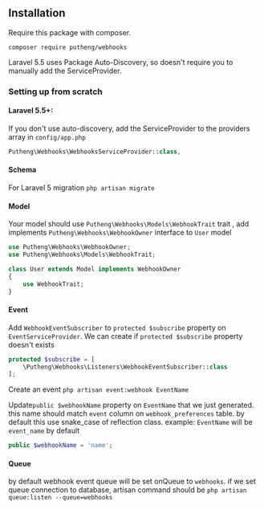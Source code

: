 Installation
------------

Require this package with composer.
```
composer require putheng/webhooks
```

Laravel 5.5 uses Package Auto-Discovery, so doesn't require you to manually add the ServiceProvider.

### Setting up from scratch

#### Laravel 5.5+:
If you don't use auto-discovery, add the ServiceProvider to the providers array in `config/app.php`
```php
Putheng\Webhooks\WebhooksServiceProvider::class,
```

#### Schema
For Laravel 5 migration
`php artisan migrate`

#### Model
Your model should use `Putheng\Webhooks\Models\WebhookTrait` trait , 
add implements `Putheng\Webhooks\WebhookOwner` interface to `User` model
```php
use Putheng\Webhooks\WebhookOwner;
use Putheng\Webhooks\Models\WebhookTrait;

class User extends Model implements WebhookOwner
{
    use WebhookTrait;
}
```

#### Event
Add `WebhookEventSubscriber` to `protected $subscribe` property on `EventServiceProvider`.
We can create if `protected $subscribe` property doesn't exists
```php
protected $subscribe = [
    \Putheng\Webhooks\Listeners\WebhookEventSubscriber::class
];
```

Create an event
`php artisan event:webhook EventName`

Update`public $webhookName` property on `EventName` that we just generated.
this name should match `event` column on `webhook_preferences` table.
by default this use snake_case of reflection class. example: `EventName` will be `event_name` by default 
```php
public $webhookName = 'name';
```

#### Queue
by default webhook event queue will be set onQueue to `webhooks`.
if we set queue connection to database, artisan command should be
`php artisan queue:listen --queue=webhooks`


